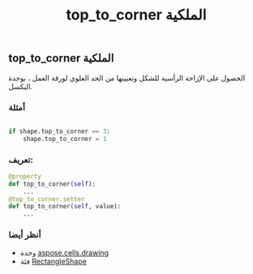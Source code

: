 ﻿---
title: top_to_corner الملكية
second_title: Aspose.Cells for Python via .NET API المراجع
description:
type: docs
weight: 1090
url: /ar/python-net/aspose.cells.drawing/rectangleshape/top_to_corner/
is_root: false
---
##  top_to_corner الملكية

الحصول على الإزاحة الرأسية للشكل وتعيينها من الحد العلوي لورقة العمل ، بوحدة البكسل.

###  أمثلة

```python

if shape.top_to_corner == 3:
    shape.top_to_corner = 1

```
###  تعريف:
```python
@property
def top_to_corner(self):
    ...
@top_to_corner.setter
def top_to_corner(self, value):
    ...
```

###  أنظر أيضا
* وحدة [aspose.cells.drawing](../../)
* فئة [RectangleShape](/cells/ar/python-net/aspose.cells.drawing/rectangleshape)
